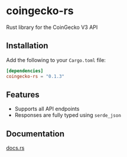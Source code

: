 # coingecko-rs

Rust library for the CoinGecko V3 API

## Installation

Add the following to your `Cargo.toml` file:

```toml
[dependencies]
coingecko-rs = "0.1.3"
```

## Features

- Supports all API endpoints
- Responses are fully typed using `serde_json`

## Documentation

[docs.rs](https://docs.rs/coingecko-rs)
